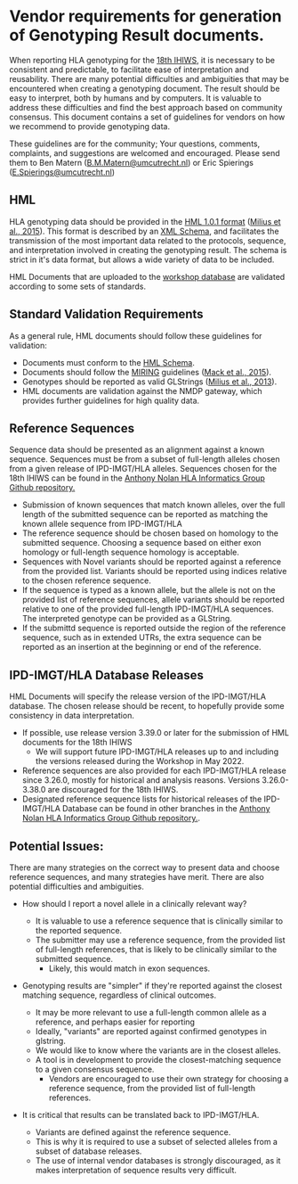 # Vendor requirements for generation of Genotyping Result documents.
When reporting HLA genotyping for the [18th IHIWS](https://www.ihiw18.org/), it is necessary to be consistent and predictable, to facilitate ease of interpretation and reusability. There are many potential difficulties and ambiguities that may be encountered when creating a genotyping document. The result should be easy to interpret, both by humans and by computers. It is valuable to address these difficulties and find the best approach based on community consensus. This document contains a set of guidelines for vendors on how we recommend to provide genotyping data.

These guidelines are for the community; Your questions, comments, complaints, and suggestions are welcomed and encouraged. Please send them to Ben Matern (B.M.Matern@umcutrecht.nl) or Eric Spierings (E.Spierings@umcutrecht.nl)

## HML
HLA genotyping data should be provided in the [HML 1.0.1 format](schemas.nmdp.org) ([Milius et al., 2015](https://www.ncbi.nlm.nih.gov/pmc/articles/PMC4674307/)). This format is described by an [XML Schema](http://schemas.nmdp.org/spec/hml/1.0.1/hml-1.0.1.xsd), and facilitates the transmission of the most important data related to the protocols, sequence, and interpretation involved in creating the genotyping result. The schema is strict in it's data format, but allows a wide variety of data to be included.

HML Documents that are uploaded to the [workshop database](https://data.ihiws.org/) are validated according to some sets of standards.

## Standard Validation Requirements
As a general rule, HML documents should follow these guidelines for validation:

* Documents must conform to the [HML Schema](http://schemas.nmdp.org/spec/hml/1.0.1/hml-1.0.1.xsd).
* Documents should follow the [MIRING](miring.b12x.org) guidelines ([Mack et al., 2015](https://www.ncbi.nlm.nih.gov/pmc/articles/PMC4674382/)).
* Genotypes should be reported as valid GLStrings ([Milius et al., 2013](https://pubmed.ncbi.nlm.nih.gov/23849068/)).
* HML documents are validation against the NMDP gateway, which provides further guidelines for high quality data.

## Reference Sequences          
Sequence data should be presented as an alignment against a known sequence. Sequences must be from a subset of full-length alleles chosen from a given release of IPD-IMGT/HLA alleles. Sequences chosen for the 18th IHIWS can be found in the [Anthony Nolan HLA Informatics Group Github repository.](https://github.com/ANHIG/IMGTHLA/tree/Latest/ihiw/hml)

* Submission of known sequences that match known alleles, over the full length of the submitted sequence can be reported as matching the known allele sequence from IPD-IMGT/HLA
* The reference sequence should be chosen based on homology to the submitted sequence. Choosing a sequence based on either exon homology or full-length sequence homology is acceptable.
* Sequences with Novel variants should be reported against a reference from the provided list. Variants should be reported using indices relative to the chosen reference sequence.
* If the sequence is typed as a known allele, but the allele is not on the provided list of reference sequences, allele variants should be reported relative to one of the provided full-length IPD-IMGT/HLA sequences. The interpreted genotype can be provided as a GLString.
* If the submittd sequence is reported outside the region of the reference sequence, such as in extended UTRs, the extra sequence can be reported as an insertion at the beginning or end of the reference.

## IPD-IMGT/HLA Database Releases
HML Documents will specify the release version of the IPD-IMGT/HLA database. The chosen release should be recent, to hopefully provide some consistency in data interpretation.

* If possible, use release version 3.39.0 or later for the submission of HML documents for the 18th IHIWS
	* We will support future IPD-IMGT/HLA releases up to and including the versions released during the Workshop in May 2022.
* Reference sequences are also provided for each IPD-IMGT/HLA release since 3.26.0, mostly for historical and analysis reasons. Versions 3.26.0-3.38.0 are discouraged for the 18th IHIWS.
* Designated reference sequence lists for historical releases of the IPD-IMGT/HLA Database can be found in other branches in the [Anthony Nolan HLA Informatics Group Github repository.](https://github.com/ANHIG/IMGTHLA/tree/Latest/ihiw/hml).

## Potential Issues:
There are many strategies on the correct way to present data and choose reference sequences, and many strategies have merit. There are also potential difficulties and ambiguities.

* How should I report a novel allele in a clinically relevant way? 
	* It is valuable to use a reference sequence that is clinically similar to the reported sequence.
	* The submitter may use a reference sequence, from the provided list of full-length references, that is likely to be clinically similar to the submitted sequence.
		* Likely, this would match in exon sequences.

* Genotyping results are "simpler" if they're reported against the closest matching sequence, regardless of clinical outcomes.
	* It may be more relevant to use a full-length common allele as a reference, and perhaps easier for reporting
	* Ideally,  "variants" are reported against confirmed genotypes in glstring.
	* We would like to know where the variants are in the closest alleles. 
	* A tool is in development to provide the closest-matching sequence to a given consensus sequence. 
		* Vendors are encouraged to use their own strategy for choosing a reference sequence, from the provided list of full-length references.

* It is critical that results can be translated back to IPD-IMGT/HLA.
	* Variants are defined against the reference sequence.
	* This is why it is required to use a subset of selected alleles from a subset of database releases.
	* The use of internal vendor databases is strongly discouraged, as it makes interpretation of sequence results very difficult.


